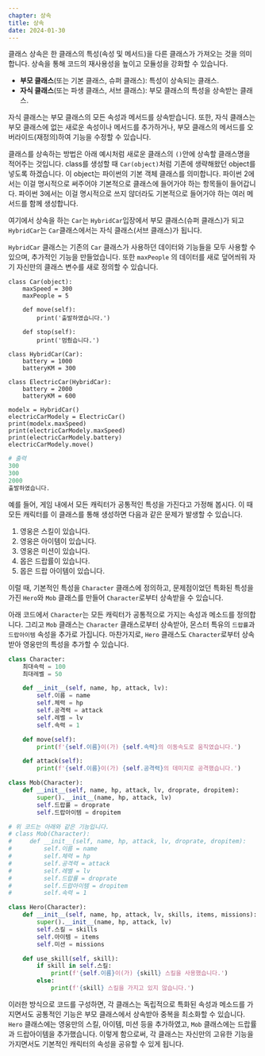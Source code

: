 ```yaml
---
chapter: 상속
title: 상속
date: 2024-01-30
---
```


클래스 상속은 한 클래스의 특성(속성 및 메서드)을 다른 클래스가 가져오는 것을 의미합니다. 상속을 통해 코드의 재사용성을 높이고 모듈성을 강화할 수 있습니다.

- **부모 클래스**(또는 기본 클래스, 슈퍼 클래스): 특성이 상속되는 클래스.
- **자식 클래스**(또는 파생 클래스, 서브 클래스): 부모 클래스의 특성을 상속받는 클래스.

자식 클래스는 부모 클래스의 모든 속성과 메서드를 상속받습니다. 또한, 자식 클래스는 부모 클래스에 없는 새로운 속성이나 메서드를 추가하거나, 부모 클래스의 메서드를 오버라이드(재정의)하여 기능을 수정할 수 있습니다.

클래스를 상속하는 방법은 아래 예시처럼 새로운 클래스의 `()`안에 상속할 클래스명을 적어주는 것입니다. class를 생성할 때 `Car(object)`처럼 기존에 생략해왔던 object를 넣도록 하겠습니다. 이 object는 파이썬의 기본 객체 클래스를 의미합니다. 파이썬 2에서는 이걸 명시적으로 써주어야 기본적으로 클래스에 들어가야 하는 항목들이 들어갑니다. 파이썬 3에서는 이걸 명시적으로 쓰지 않더라도 기본적으로 들어가야 하는 여러 메서드를 함께 생성합니다.

여기에서 상속을 하는 `Car`는 `HybridCar`입장에서 부모 클래스(슈퍼 클래스)가 되고 `HybridCar`는 `Car`클래스에서는 자식 클래스(서브 클래스)가 됩니다.

`HybridCar` 클래스는 기존의 `Car` 클래스가 사용하던 데이터와 기능들을 모두 사용할 수 있으며, 추가적인 기능을 만들었습니다. 또한 `maxPeople` 의 데이터를 새로 덮어씌워 자기 자신만의 클래스 변수를 새로 정의할 수 있습니다.

```python-exec
class Car(object):
    maxSpeed = 300
    maxPeople = 5

    def move(self):
        print('출발하였습니다.')

    def stop(self):
        print('멈췄습니다.')

class HybridCar(Car):
    battery = 1000
    batteryKM = 300

class ElectricCar(HybridCar):
    battery = 2000
    batteryKM = 600

modelx = HybridCar()
electricCarModely = ElectricCar()
print(modelx.maxSpeed)
print(electricCarModely.maxSpeed)
print(electricCarModely.battery)
electricCarModely.move()
```

```python
# 출력
300
300
2000
출발하였습니다.
```

예를 들어, 게임 내에서 모든 캐릭터가 공통적인 특성을 가진다고 가정해 봅시다. 이 때 모든 캐릭터를 이 클래스를 통해 생성하면 다음과 같은 문제가 발생할 수 있습니다.

1. 영웅은 스킬이 있습니다.
2. 영웅은 아이템이 있습니다.
3. 영웅은 미션이 있습니다.
4. 몹은 드랍률이 있습니다.
5. 몹은 드랍 아이템이 있습니다.

이럴 때, 기본적인 특성을 `Character` 클래스에 정의하고, 문제점이었던 특화된 특성을 가진 `Hero`와 `Mob` 클래스를 만들어 `Character`로부터 상속받을 수 있습니다.

아래 코드에서 `Character`는 모든 캐릭터가 공통적으로 가지는 속성과 메소드를 정의합니다. 그리고 `Mob` 클래스는 `Character` 클래스로부터 상속받아, 몬스터 특유의 `드랍률`과 `드랍아이템` 속성을 추가로 가집니다. 마찬가지로, `Hero` 클래스도 `Character`로부터 상속받아 영웅만의 특성을 추가할 수 있습니다.

```python
class Character:
    최대속력 = 100
    최대레벨 = 50

    def __init__(self, name, hp, attack, lv):
        self.이름 = name
        self.체력 = hp
        self.공격력 = attack
        self.레벨 = lv
        self.속력 = 1

    def move(self):
        print(f'{self.이름}이(가) {self.속력}의 이동속도로 움직였습니다.')

    def attack(self):
        print(f'{self.이름}이(가) {self.공격력}의 데미지로 공격했습니다.')

class Mob(Character):
    def __init__(self, name, hp, attack, lv, droprate, dropitem):
        super().__init__(name, hp, attack, lv)
        self.드랍률 = droprate
        self.드랍아이템 = dropitem

# 위 코드는 아래와 같은 기능입니다.
# class Mob(Character):
#     def __init__(self, name, hp, attack, lv, droprate, dropitem):
#         self.이름 = name
#         self.체력 = hp
#         self.공격력 = attack
#         self.레벨 = lv
#         self.드랍률 = droprate
#         self.드랍아이템 = dropitem
#         self.속력 = 1

class Hero(Character):
    def __init__(self, name, hp, attack, lv, skills, items, missions):
        super().__init__(name, hp, attack, lv)
        self.스킬 = skills
        self.아이템 = items
        self.미션 = missions

    def use_skill(self, skill):
        if skill in self.스킬:
            print(f'{self.이름}이(가) {skill} 스킬을 사용했습니다.')
        else:
            print(f'{skill} 스킬을 가지고 있지 않습니다.')
```

이러한 방식으로 코드를 구성하면, 각 클래스는 독립적으로 특화된 속성과 메소드를 가지면서도 공통적인 기능은 부모 클래스에서 상속받아 중복을 최소화할 수 있습니다. `Hero` 클래스에는 영웅만의 스킬, 아이템, 미션 등을 추가하였고, `Mob` 클래스에는 드랍률과 드랍아이템을 추가했습니다. 이렇게 함으로써, 각 클래스는 자신만의 고유한 기능을 가지면서도 기본적인 캐릭터의 속성을 공유할 수 있게 됩니다.
